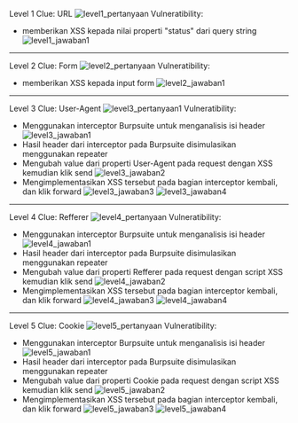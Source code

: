 
Level 1
Clue: URL
![level1_pertanyaan](https://res.cloudinary.com/vigarp/image/upload/v1662781422/CS-assets/ss/level1_pertanyaan_yizuoe.png)
Vulneratibility:
- memberikan XSS kepada nilai properti "status" dari query string
![level1_jawaban1](https://res.cloudinary.com/vigarp/image/upload/v1662781422/CS-assets/ss/level1_jawaban1_gd017v.png)
---


Level 2
Clue: Form
![level2_pertanyaan](https://res.cloudinary.com/vigarp/image/upload/v1662781422/CS-assets/ss/level2_pertanyaan_wnzyhs.png)
Vulneratibility:
- memberikan XSS kepada input form
![level2_jawaban1](https://res.cloudinary.com/vigarp/image/upload/v1662782161/CS-assets/ss/level2_jawaban1_rt8mw6.png)
---


Level 3
Clue: User-Agent
![level3_pertanyaan1](https://res.cloudinary.com/vigarp/image/upload/v1662781424/CS-assets/ss/level3_pertanyaan_rga9ey.png)
Vulneratibility:
- Menggunakan interceptor Burpsuite untuk menganalisis isi header
![level3_jawaban1](https://res.cloudinary.com/vigarp/image/upload/v1662781422/CS-assets/ss/level3_jawaban1_cgvoz6.png)
- Hasil header dari interceptor pada Burpsuite disimulasikan menggunakan repeater
- Mengubah value dari properti User-Agent pada request dengan XSS kemudian klik send
![level3_jawaban2](https://res.cloudinary.com/vigarp/image/upload/v1662781423/CS-assets/ss/level3_jawaban2_eq1kcv.png)
- Mengimplementasikan XSS tersebut pada bagian interceptor kembali, dan klik forward ![level3_jawaban3](https://res.cloudinary.com/vigarp/image/upload/v1662781423/CS-assets/ss/level3_jawaban2_eq1kcv.png)
![level3_jawaban4](https://res.cloudinary.com/vigarp/image/upload/v1662781424/CS-assets/ss/level3_jawaban4_yntcwu.png)

---

Level 4
Clue: Refferer
![level4_pertanyaan](https://res.cloudinary.com/vigarp/image/upload/v1662781425/CS-assets/ss/level4_pertanyaan_sicyjr.png)
Vulneratibility:
- Menggunakan interceptor Burpsuite untuk menganalisis isi header
![level4_jawaban1](https://res.cloudinary.com/vigarp/image/upload/v1662781424/CS-assets/ss/level4_jawaban1_opo1g1.png)
- Hasil header dari interceptor pada Burpsuite disimulasikan menggunakan repeater
- Mengubah value dari properti Refferer pada request dengan script XSS kemudian klik send
![level4_jawaban2](https://res.cloudinary.com/vigarp/image/upload/v1662781424/CS-assets/ss/level4_jawaban2_x1mbah.png)
- Mengimplementasikan XSS tersebut pada bagian interceptor kembali, dan klik forward
![level4_jawaban3](https://res.cloudinary.com/vigarp/image/upload/v1662781424/CS-assets/ss/level4_jawaban3_mfzkyp.png)
![level4_jawaban4](https://res.cloudinary.com/vigarp/image/upload/v1662781424/CS-assets/ss/level4_jawaban4_omvumt.png)

---
Level 5
Clue: Cookie
![level5_pertanyaan](https://res.cloudinary.com/vigarp/image/upload/v1662781425/CS-assets/ss/level5_pertanyaan_axkhf9.png)
Vulneratibility:
- Menggunakan interceptor Burpsuite untuk menganalisis isi header
![level5_jawaban1](https://res.cloudinary.com/vigarp/image/upload/v1662781425/CS-assets/ss/level5_jawaban1_do4rnh.png)
- Hasil header dari interceptor pada Burpsuite disimulasikan menggunakan repeater
- Mengubah value dari properti Cookie pada request dengan script XSS kemudian klik send
![level5_jawaban2](https://res.cloudinary.com/vigarp/image/upload/v1662781425/CS-assets/ss/level5_jawaban2_tto1w8.png)
- Mengimplementasikan XSS tersebut pada bagian interceptor kembali, dan klik forward
![level5_jawaban3](https://res.cloudinary.com/vigarp/image/upload/v1662781425/CS-assets/ss/level5_jawaban3_b1j0lk.png)
![level5_jawaban4](https://res.cloudinary.com/vigarp/image/upload/v1662781425/CS-assets/ss/level5_jawaban4_tdjwqg.png)

